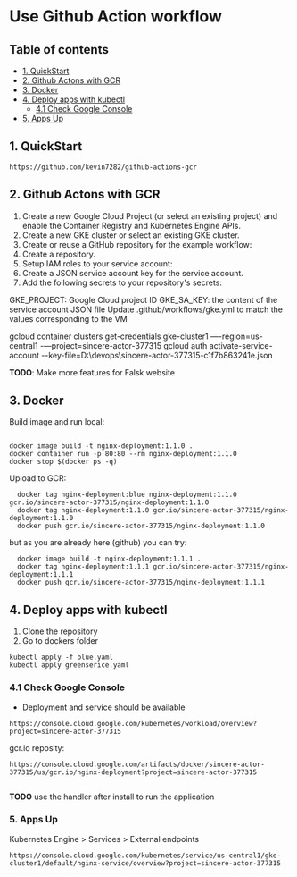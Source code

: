 # Use Github Action workflow

## Table of contents

- [1. QuickStart](#1-quickstart)
- [2. Github Actons with GCR](#2-githubactons)
- [3. Docker](#3-docker)
- [4. Deploy apps with kubectl](#4-kubectl)
  - [4.1 Check Google Console](#41-gconsole)
- [5. Apps Up](#5-appsup)

## 1. QuickStart

```
https://github.com/kevin7282/github-actions-gcr

```

## 2. Github Actons with GCR

1. Create a new Google Cloud Project (or select an existing project) and enable the Container Registry and Kubernetes Engine APIs.
2. Create a new GKE cluster or select an existing GKE cluster.
3. Create or reuse a GitHub repository for the example workflow:
4. Create a repository.
5. Setup IAM roles to your service account:
6. Create a JSON service account key for the service account.
7. Add the following secrets to your repository's secrets:

GKE_PROJECT: Google Cloud project ID
GKE_SA_KEY: the content of the service account JSON file
Update .github/workflows/gke.yml to match the values corresponding to the VM

gcloud container clusters get-credentials gke-cluster1 —-region=us-central1 -—project=sincere-actor-377315
gcloud auth activate-service-account --key-file=D:\devops\sincere-actor-377315-c1f7b863241e.json

**TODO**: Make more features for Falsk website

## 3. Docker

Build image and run local:
```

docker image build -t nginx-deployment:1.1.0 .
docker container run -p 80:80 --rm nginx-deployment:1.1.0
docker stop $(docker ps -q)

```
Upload to GCR:
```
  docker tag nginx-deployment:blue nginx-deployment:1.1.0 gcr.io/sincere-actor-377315/nginx-deployment:1.1.0
  docker tag nginx-deployment:1.1.0 gcr.io/sincere-actor-377315/nginx-deployment:1.1.0
  docker push gcr.io/sincere-actor-377315/nginx-deployment:1.1.0

```
but as you are already here (github) you can try:

```
  docker image build -t nginx-deployment:1.1.1 .
  docker tag nginx-deployment:1.1.1 gcr.io/sincere-actor-377315/nginx-deployment:1.1.1
  docker push gcr.io/sincere-actor-377315/nginx-deployment:1.1.1
```

## 4. Deploy apps with kubectl

1. Clone the repository
2. Go to dockers folder

```
kubectl apply -f blue.yaml
kubectl apply greenserice.yaml
```

### 4.1 Check Google Console

- Deployment and service should be available
```
https://console.cloud.google.com/kubernetes/workload/overview?project=sincere-actor-377315
```

gcr.io reposity:

```
https://console.cloud.google.com/artifacts/docker/sincere-actor-377315/us/gcr.io/nginx-deployment?project=sincere-actor-377315


```

**TODO** use the handler after install to run the application

### 5. Apps Up 
Kubernetes Engine > Services > External endpoints

```
https://console.cloud.google.com/kubernetes/service/us-central1/gke-cluster1/default/nginx-service/overview?project=sincere-actor-377315
```
